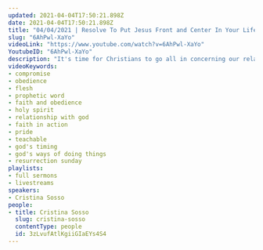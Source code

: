 ```yaml
---
updated: 2021-04-04T17:50:21.898Z
date: 2021-04-04T17:50:21.898Z
title: "04/04/2021 | Resolve To Put Jesus Front and Center In Your Life (Pastor Cristina Sosso"
slug: "6AhPwl-XaYo"
videoLink: "https://www.youtube.com/watch?v=6AhPwl-XaYo"
YoutubeID: "6AhPwl-XaYo"
description: "It's time for Christians to go all in concerning our relationship with God. One of the major things that prevents manifestations from happening in the Church is that Christians try to fit the move of God into their schedule and into their way of thinking. God's instructions are often inconvenient and they go against conventional ways of thinking. If we try to force our own opinions then God will resist us. The manifestation of the move of God and the transfer of wealth influence and affluence depends on your willingness to cooperate with God and allowing Him to rearrange your schedule. This sermon was delivered by Pastor Cristina Sosso at Freedom Fellowship Church International on April 4, 2021."
videoKeywords:
- compromise
- obedience
- flesh
- prophetic word
- faith and obedience
- holy spirit
- relationship with god
- faith in action
- pride
- teachable
- god's timing
- god's ways of doing things
- resurrection sunday
playlists:
- full sermons
- livestreams
speakers:
- Cristina Sosso
people:
- title: Cristina Sosso
  slug: cristina-sosso
  contentType: people
  id: 3zLvufAtlKgiiGIaEYs4S4
---
```

